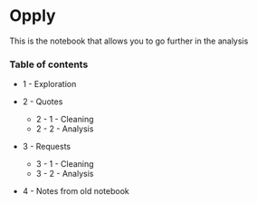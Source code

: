 # Opply

This is the notebook that allows you to go further in the analysis

### Table of contents

* 1 -  Exploration
* 2 - Quotes
  * 2 - 1 - Cleaning
  * 2 - 2 - Analysis

* 3 - Requests
  * 3 - 1 - Cleaning
  * 3 - 2 - Analysis

* 4 - Notes from old notebook
